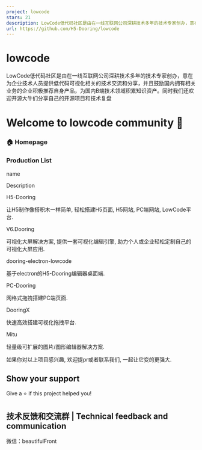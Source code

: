 ```yaml
---
project: lowcode
stars: 21
description: LowCode低代码社区是由在一线互联网公司深耕技术多年的技术专家创办，意在为企业技术人员提供低代码可视化相关的技术交流和分享，并且鼓励国内拥有相关业务的企业积极推荐自身产品，为国内B端技术领域积累知识资产。同时我们还欢迎开源大牛们分享自己的开源项目和技术复盘
url: https://github.com/H5-Dooring/lowcode
---
```


lowcode
=======

LowCode低代码社区是由在一线互联网公司深耕技术多年的技术专家创办，意在为企业技术人员提供低代码可视化相关的技术交流和分享，并且鼓励国内拥有相关业务的企业积极推荐自身产品，为国内B端技术领域积累知识资产。同时我们还欢迎开源大牛们分享自己的开源项目和技术复盘

Welcome to lowcode community 👋
===============================

### 🏠 Homepage

### Production List

name

Description

H5-Dooring

让H5制作像搭积木一样简单, 轻松搭建H5页面, H5网站, PC端网站, LowCode平台.

V6.Dooring

可视化大屏解决方案, 提供一套可视化编辑引擎, 助力个人或企业轻松定制自己的可视化大屏应用.

dooring-electron-lowcode

基于electron的H5-Dooring编辑器桌面端.

PC-Dooring

网格式拖拽搭建PC端页面.

DooringX

快速高效搭建可视化拖拽平台.

Mitu

轻量级可扩展的图片/图形编辑器解决方案.

如果你对以上项目感兴趣, 欢迎提pr或者联系我们, 一起让它变的更强大.

Show your support
-----------------

Give a ⭐️ if this project helped you!

技术反馈和交流群 | Technical feedback and communication
-----------------------------------------------

微信：beautifulFront
